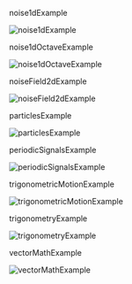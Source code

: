 noise1dExample

![noise1dExample](noise1dExample.png)

noise1dOctaveExample

![noise1dOctaveExample](noise1dOctaveExample.png)

noiseField2dExample

![noiseField2dExample](noiseField2dExample.png)

particlesExample

![particlesExample](particlesExample.png)

periodicSignalsExample

![periodicSignalsExample](periodicSignalsExample.png)

trigonometricMotionExample

![trigonometricMotionExample](trigonometricMotionExample.png)

trigonometryExample

![trigonometryExample](trigonometryExample.png)

vectorMathExample

![vectorMathExample](vectorMathExample.png)


